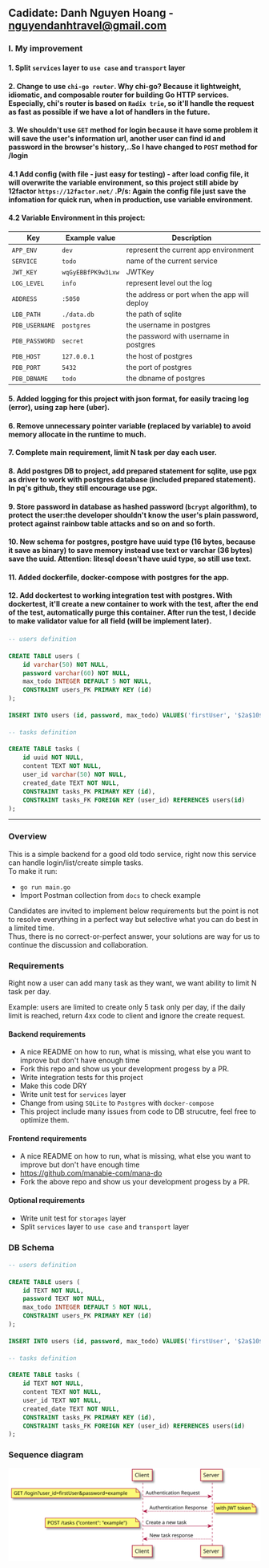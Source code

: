 ## Cadidate: Danh Nguyen Hoang - nguyendanhtravel@gmail.com
### I. My improvement
#### 1. Split `services` layer to `use case` and `transport` layer
#### 2. Change to use `chi-go router`. Why chi-go? Because it lightweight, idiomatic, and composable router for building Go HTTP services. Especially, chi's router is based on `Radix trie`, so it'll handle the request as fast as possible if we have a lot of handlers in the future.
#### 3. We shouldn't use `GET` method for login because it have some problem it will save the user's information url, another user can find id and password in the browser's history,..So I have changed to `POST` method for /login
#### 4.1 Add config (with file - just easy for testing) - after load config file, it will overwrite the variable environment, so this project still abide by 12factor `https://12factor.net/` .P/s: Again the config file just save the infomation for quick run, when in production, use variable environment.
#### 4.2 Variable Environment in this project:
Key | Example value | Description
--- | --- | ---
`APP_ENV` | `dev` | represent the current app environment 
`SERVICE` | `todo` | name of the current service 
`JWT_KEY` | `wqGyEBBfPK9w3Lxw` | JWTKey 
`LOG_LEVEL` | `info` | represent level out the log 
`ADDRESS` | `:5050` | the address or port when the app will deploy
`LDB_PATH` | `./data.db` | the path of sqlite 
`PDB_USERNAME` | `postgres` | the username in postgres
`PDB_PASSWORD` | `secret` | the password with username in postgres
`PDB_HOST` | `127.0.0.1` | the host of postgres
`PDB_PORT` | `5432` | the port of postgres 
`PDB_DBNAME` | `todo` | the dbname of postgres 


#### 5. Added logging for this project with json format, for easily tracing log (error), using zap here (uber).
#### 6. Remove unnecessary pointer variable (replaced by variable) to avoid memory allocate in the runtime to much.
#### 7. Complete main requirement, limit N task per day each user.
#### 8. Add postgres DB to project, add prepared statement for sqlite, use pgx as driver to work with postgres database (included prepared statement). In pq's github, they still encourage use pgx.
#### 9. Store password in database as hashed password (`bcrypt` algorithm), to protect the user:the developer shouldn't know the user's plain password, protect against rainbow table attacks and so on and so forth.
#### 10. New schema for postgres, postgre have uuid type (16 bytes, because it save as binary) to save memory instead use text or varchar (36 bytes) save the uuid. Attention: litesql doesn't have uuid type, so still use text.
#### 11. Added dockerfile, docker-compose with postgres for the app.
#### 12. Add dockertest to working integration test with postgres. With dockertest, it'll create a new container to work with the test, after the end of the test, automatically purge this container. After run the test, I decide to make validator value for all field (will be implement later).
```sql
-- users definition

CREATE TABLE users (
	id varchar(50) NOT NULL,
	password varchar(60) NOT NULL,
	max_todo INTEGER DEFAULT 5 NOT NULL,
	CONSTRAINT users_PK PRIMARY KEY (id)
);

INSERT INTO users (id, password, max_todo) VALUES('firstUser', '$2a$10$hBqrcwfOt/HBKLXKxa48tu1SMDn62pSU8iZYWIXTxTCXQ8PoXvvi2', 5);

-- tasks definition

CREATE TABLE tasks (
	id uuid NOT NULL,
	content TEXT NOT NULL,
	user_id varchar(50) NOT NULL,
    created_date TEXT NOT NULL,
	CONSTRAINT tasks_PK PRIMARY KEY (id),
	CONSTRAINT tasks_FK FOREIGN KEY (user_id) REFERENCES users(id)
);
```
-----
### Overview
This is a simple backend for a good old todo service, right now this service can handle login/list/create simple tasks.  
To make it run:
- `go run main.go`
- Import Postman collection from `docs` to check example

Candidates are invited to implement below requirements but the point is not to resolve everything in a perfect way but selective what you can do best in a limited time.  
Thus, there is no correct-or-perfect answer, your solutions are way for us to continue the discussion and collaboration.
 
### Requirements
Right now a user can add many task as they want, we want ability to limit N task per day.

Example: users are limited to create only 5 task only per day, if the daily limit is reached, return 4xx code to client and ignore the create request.
#### Backend requirements
- A nice README on how to run, what is missing, what else you want to improve but don't have enough time
- Fork this repo and show us your development progess by a PR.
- Write integration tests for this project
- Make this code DRY
- Write unit test for `services` layer
- Change from using `SQLite` to `Postgres` with `docker-compose`
- This project include many issues from code to DB strucutre, feel free to optimize them.
#### Frontend requirements
- A nice README on how to run, what is missing, what else you want to improve but don't have enough time
- https://github.com/manabie-com/mana-do
- Fork the above repo and show us your development progess by a PR.
#### Optional requirements
- Write unit test for `storages` layer
- Split `services` layer to `use case` and `transport` layer

### DB Schema
```sql
-- users definition

CREATE TABLE users (
	id TEXT NOT NULL,
	password TEXT NOT NULL,
	max_todo INTEGER DEFAULT 5 NOT NULL,
	CONSTRAINT users_PK PRIMARY KEY (id)
);

INSERT INTO users (id, password, max_todo) VALUES('firstUser', '$2a$10$hBqrcwfOt/HBKLXKxa48tu1SMDn62pSU8iZYWIXTxTCXQ8PoXvvi2', 5);

-- tasks definition

CREATE TABLE tasks (
	id TEXT NOT NULL,
	content TEXT NOT NULL,
	user_id TEXT NOT NULL,
    created_date TEXT NOT NULL,
	CONSTRAINT tasks_PK PRIMARY KEY (id),
	CONSTRAINT tasks_FK FOREIGN KEY (user_id) REFERENCES users(id)
);
```

### Sequence diagram
![auth and create tasks request](https://github.com/manabie-com/togo/blob/master/docs/sequence.svg)
